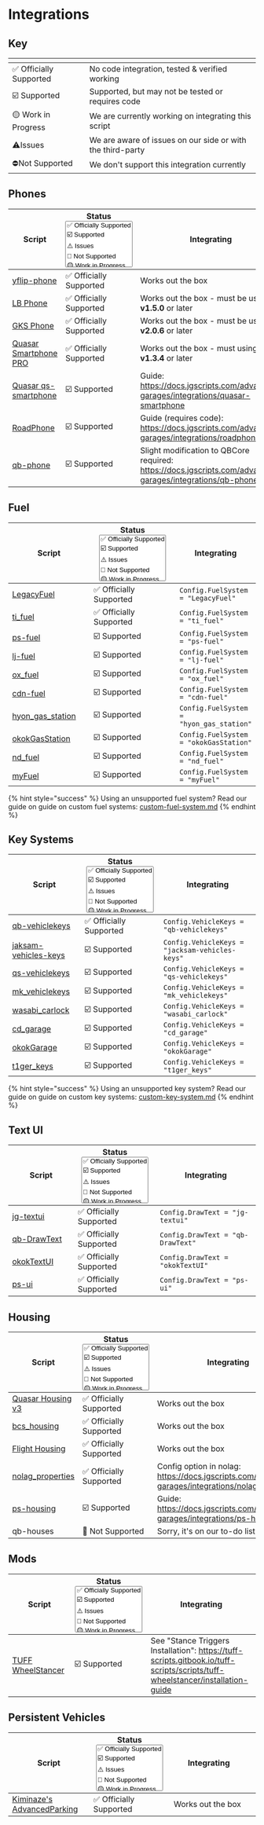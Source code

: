 # Integrations

## Key

<table data-view="cards" data-full-width="false"><thead><tr><th></th><th></th></tr></thead><tbody><tr><td><span data-gb-custom-inline data-tag="emoji" data-code="2705">✅</span> Officially Supported</td><td>No code integration, tested &#x26; verified working</td></tr><tr><td><span data-gb-custom-inline data-tag="emoji" data-code="2611">☑️</span> Supported</td><td>Supported, but may not be tested or requires code</td></tr><tr><td><span data-gb-custom-inline data-tag="emoji" data-code="1f7e1">🟡</span> Work in Progress</td><td>We are currently working on integrating this script</td></tr><tr><td><span data-gb-custom-inline data-tag="emoji" data-code="26a0">⚠️</span>Issues</td><td>We are aware of issues on our side or with the third-party</td></tr><tr><td><span data-gb-custom-inline data-tag="emoji" data-code="26d4">⛔</span>Not Supported</td><td>We don't support this integration currently</td></tr></tbody></table>

## Phones

<table data-full-width="false"><thead><tr><th width="182">Script</th><th width="194">Status<select multiple><option value="9e54012842f14175a7815a1df90a0dfc" label="✅ Officially Supported" color="blue"></option><option value="987605d01bb64e33a814f7f7f2c05c69" label="☑️ Supported" color="blue"></option><option value="31e0a993571849ecaf399c2b43da347a" label="⚠️ Issues" color="blue"></option><option value="c8ee072013c8455199750b152efb3829" label="🚫 Not Supported" color="blue"></option><option value="b4db73a7b1f64d3197878880f3ff206c" label="🟡 Work in Progress" color="blue"></option></select></th><th width="372">Integrating</th></tr></thead><tbody><tr><td><a href="https://scripts.teamsgg.dev/package/5950013">yflip-phone</a></td><td><span data-option="9e54012842f14175a7815a1df90a0dfc">✅ Officially Supported</span></td><td>Works out the box</td></tr><tr><td><a href="https://lbphone.com/">LB Phone</a></td><td><span data-option="9e54012842f14175a7815a1df90a0dfc">✅ Officially Supported</span></td><td>Works out the box - must be using <strong>v1.5.0</strong> or later</td></tr><tr><td><a href="https://gkshop.org/">GKS Phone</a></td><td><span data-option="9e54012842f14175a7815a1df90a0dfc">✅ Officially Supported</span></td><td>Works out the box - must be using <strong>v2.0.6</strong> or later</td></tr><tr><td><a href="https://buy.quasar-store.com/package/6053117#packageName">Quasar Smartphone PRO</a></td><td><span data-option="9e54012842f14175a7815a1df90a0dfc">✅ Officially Supported</span></td><td>Works out the box - must using <strong>v1.3.4</strong> or later</td></tr><tr><td><a href="https://buy.quasar-store.com/package/5677276">Quasar qs-smartphone</a></td><td><span data-option="987605d01bb64e33a814f7f7f2c05c69">☑️ Supported</span></td><td>Guide: <a href="https://docs.jgscripts.com/advanced-garages/integrations/quasar-smartphone">https://docs.jgscripts.com/advanced-garages/integrations/quasar-smartphone</a></td></tr><tr><td><a href="https://fivem.roadshop.org/package/4885785">RoadPhone</a></td><td><span data-option="987605d01bb64e33a814f7f7f2c05c69">☑️ Supported</span></td><td>Guide (requires code): <a href="https://docs.jgscripts.com/advanced-garages/integrations/roadphone">https://docs.jgscripts.com/advanced-garages/integrations/roadphone</a></td></tr><tr><td><a href="https://github.com/qbcore-framework/qb-phone">qb-phone</a></td><td><span data-option="987605d01bb64e33a814f7f7f2c05c69">☑️ Supported</span></td><td>Slight modification to QBCore required: <a href="https://docs.jgscripts.com/advanced-garages/integrations/qb-phone">https://docs.jgscripts.com/advanced-garages/integrations/qb-phone</a></td></tr></tbody></table>

## Fuel

<table data-full-width="false"><thead><tr><th width="180">Script</th><th width="193">Status<select multiple><option value="9e54012842f14175a7815a1df90a0dfc" label="✅ Officially Supported" color="blue"></option><option value="987605d01bb64e33a814f7f7f2c05c69" label="☑️ Supported" color="blue"></option><option value="31e0a993571849ecaf399c2b43da347a" label="⚠️ Issues" color="blue"></option><option value="c8ee072013c8455199750b152efb3829" label="🚫 Not Supported" color="blue"></option><option value="b4db73a7b1f64d3197878880f3ff206c" label="🟡 Work in Progress" color="blue"></option></select></th><th>Integrating</th></tr></thead><tbody><tr><td><a href="https://github.com/InZidiuZ/LegacyFuel">LegacyFuel</a></td><td><span data-option="9e54012842f14175a7815a1df90a0dfc">✅ Officially Supported</span></td><td><code>Config.FuelSystem = "LegacyFuel"</code></td></tr><tr><td><a href="https://tebit.tebex.io/package/5266389">ti_fuel</a></td><td><span data-option="9e54012842f14175a7815a1df90a0dfc">✅ Officially Supported</span></td><td><code>Config.FuelSystem = "ti_fuel"</code></td></tr><tr><td><a href="https://github.com/Project-Sloth/ps-fuel">ps-fuel</a></td><td><span data-option="987605d01bb64e33a814f7f7f2c05c69">☑️ Supported</span></td><td><code>Config.FuelSystem = "ps-fuel"</code></td></tr><tr><td><a href="https://github.com/liberium12/lj-fuel">lj-fuel</a></td><td><span data-option="987605d01bb64e33a814f7f7f2c05c69">☑️ Supported</span></td><td><code>Config.FuelSystem = "lj-fuel"</code></td></tr><tr><td><a href="https://github.com/overextended/ox_fuel">ox_fuel</a></td><td><span data-option="987605d01bb64e33a814f7f7f2c05c69">☑️ Supported</span></td><td><code>Config.FuelSystem = "ox_fuel"</code></td></tr><tr><td><a href="https://github.com/CodineDev/cdn-fuel">cdn-fuel</a></td><td><span data-option="987605d01bb64e33a814f7f7f2c05c69">☑️ Supported</span></td><td><code>Config.FuelSystem = "cdn-fuel"</code></td></tr><tr><td><a href="https://github.com/HyonScript/hyon_gas_station">hyon_gas_station</a></td><td><span data-option="987605d01bb64e33a814f7f7f2c05c69">☑️ Supported</span></td><td><code>Config.FuelSystem = "hyon_gas_station"</code></td></tr><tr><td><a href="https://okok.tebex.io/">okokGasStation</a></td><td><span data-option="987605d01bb64e33a814f7f7f2c05c69">☑️ Supported</span></td><td><code>Config.FuelSystem = "okokGasStation"</code></td></tr><tr><td><a href="https://github.com/ND-Framework/ND_Fuel">nd_fuel</a></td><td><span data-option="987605d01bb64e33a814f7f7f2c05c69">☑️ Supported</span></td><td><code>Config.FuelSystem = "nd_fuel"</code></td></tr><tr><td><a href="https://shop.myscripts.eu/package/5502279">myFuel</a></td><td><span data-option="987605d01bb64e33a814f7f7f2c05c69">☑️ Supported</span></td><td><code>Config.FuelSystem = "myFuel"</code></td></tr></tbody></table>

{% hint style="success" %}
Using an unsupported fuel system? Read our guide on guide on custom fuel systems: [custom-fuel-system.md](custom-fuel-system.md "mention")
{% endhint %}

## Key Systems

<table data-full-width="false"><thead><tr><th width="205">Script</th><th width="191">Status<select multiple><option value="9e54012842f14175a7815a1df90a0dfc" label="✅ Officially Supported" color="blue"></option><option value="987605d01bb64e33a814f7f7f2c05c69" label="☑️ Supported" color="blue"></option><option value="31e0a993571849ecaf399c2b43da347a" label="⚠️ Issues" color="blue"></option><option value="c8ee072013c8455199750b152efb3829" label="🚫 Not Supported" color="blue"></option><option value="b4db73a7b1f64d3197878880f3ff206c" label="🟡 Work in Progress" color="blue"></option></select></th><th width="354">Integrating</th></tr></thead><tbody><tr><td><a href="https://github.com/qbcore-framework/qb-vehiclekeys">qb-vehiclekeys</a></td><td><span data-option="9e54012842f14175a7815a1df90a0dfc">✅ Officially Supported</span></td><td><code>Config.VehicleKeys = "qb-vehiclekeys"</code></td></tr><tr><td><a href="https://www.jaksam-scripts.com/package/5369990">jaksam-vehicles-keys</a></td><td><span data-option="987605d01bb64e33a814f7f7f2c05c69">☑️ Supported</span></td><td><code>Config.VehicleKeys = "jacksam-vehicles-keys"</code></td></tr><tr><td><a href="https://buy.quasar-store.com/package/5269147">qs-vehiclekeys</a></td><td><span data-option="987605d01bb64e33a814f7f7f2c05c69">☑️ Supported</span></td><td><code>Config.VehicleKeys = "qs-vehiclekeys"</code></td></tr><tr><td><a href="https://mankind.tebex.io/package/5423031">mk_vehiclekeys</a></td><td><span data-option="987605d01bb64e33a814f7f7f2c05c69">☑️ Supported</span></td><td><code>Config.VehicleKeys = "mk_vehiclekeys"</code></td></tr><tr><td><a href="https://store.wasabiscripts.com/package/5057933">wasabi_carlock</a></td><td><span data-option="987605d01bb64e33a814f7f7f2c05c69">☑️ Supported</span></td><td><code>Config.VehicleKeys = "wasabi_carlock"</code></td></tr><tr><td><a href="https://codesign.pro/package/4206352">cd_garage</a></td><td><span data-option="987605d01bb64e33a814f7f7f2c05c69">☑️ Supported</span></td><td><code>Config.VehicleKeys = "cd_garage"</code></td></tr><tr><td><a href="https://okok.tebex.io/">okokGarage</a></td><td><span data-option="987605d01bb64e33a814f7f7f2c05c69">☑️ Supported</span></td><td><code>Config.VehicleKeys = "okokGarage"</code></td></tr><tr><td><a href="https://github.com/t1ger-scripts/t1ger-mix-bundle/tree/main/t1ger_keys">t1ger_keys</a></td><td><span data-option="987605d01bb64e33a814f7f7f2c05c69">☑️ Supported</span></td><td><code>Config.VehicleKeys = "t1ger_keys"</code></td></tr></tbody></table>

{% hint style="success" %}
Using an unsupported key system? Read our guide on guide on custom key systems: [custom-key-system.md](custom-key-system.md "mention")&#x20;
{% endhint %}

## Text UI

<table data-full-width="false"><thead><tr><th width="205">Script</th><th width="190">Status<select multiple><option value="9e54012842f14175a7815a1df90a0dfc" label="✅ Officially Supported" color="blue"></option><option value="987605d01bb64e33a814f7f7f2c05c69" label="☑️ Supported" color="blue"></option><option value="31e0a993571849ecaf399c2b43da347a" label="⚠️ Issues" color="blue"></option><option value="c8ee072013c8455199750b152efb3829" label="🚫 Not Supported" color="blue"></option><option value="b4db73a7b1f64d3197878880f3ff206c" label="🟡 Work in Progress" color="blue"></option></select></th><th width="355">Integrating</th></tr></thead><tbody><tr><td><a href="https://github.com/jgscripts/jg-textui">jg-textui</a></td><td><span data-option="9e54012842f14175a7815a1df90a0dfc">✅ Officially Supported</span></td><td><code>Config.DrawText = "jg-textui"</code></td></tr><tr><td><a href="https://docs.qbcore.org/qbcore-documentation/qb-core/drawtext">qb-DrawText</a></td><td><span data-option="9e54012842f14175a7815a1df90a0dfc">✅ Officially Supported</span></td><td><code>Config.DrawText = "qb-DrawText"</code></td></tr><tr><td><a href="https://docs.okokscripts.io/scripts/okoktextui">okokTextUI</a></td><td><span data-option="9e54012842f14175a7815a1df90a0dfc">✅ Officially Supported</span></td><td><code>Config.DrawText = "okokTextUI"</code></td></tr><tr><td><a href="https://github.com/Project-Sloth/ps-ui">ps-ui</a></td><td><span data-option="9e54012842f14175a7815a1df90a0dfc">✅ Officially Supported</span></td><td><code>Config.DrawText = "ps-ui"</code></td></tr></tbody></table>

## Housing

<table data-full-width="false"><thead><tr><th width="205">Script</th><th width="190">Status<select multiple><option value="9e54012842f14175a7815a1df90a0dfc" label="✅ Officially Supported" color="blue"></option><option value="987605d01bb64e33a814f7f7f2c05c69" label="☑️ Supported" color="blue"></option><option value="31e0a993571849ecaf399c2b43da347a" label="⚠️ Issues" color="blue"></option><option value="c8ee072013c8455199750b152efb3829" label="🚫 Not Supported" color="blue"></option><option value="b4db73a7b1f64d3197878880f3ff206c" label="🟡 Work in Progress" color="blue"></option></select></th><th width="355">Integrating</th></tr></thead><tbody><tr><td><a href="https://buy.quasar-store.com/package/5018837">Quasar Housing v3</a></td><td><span data-option="9e54012842f14175a7815a1df90a0dfc">✅ Officially Supported</span></td><td>Works out the box</td></tr><tr><td><a href="https://masbagus.tebex.io/package/5090952">bcs_housing</a></td><td><span data-option="9e54012842f14175a7815a1df90a0dfc">✅ Officially Supported</span></td><td>Works out the box</td></tr><tr><td><a href="https://fivem.flightdev.co/package/5563352">Flight Housing</a></td><td><span data-option="9e54012842f14175a7815a1df90a0dfc">✅ Officially Supported</span></td><td>Works out the box</td></tr><tr><td><a href="https://store.nolag.dev/">nolag_properties</a></td><td><span data-option="9e54012842f14175a7815a1df90a0dfc">✅ Officially Supported</span></td><td>Config option in nolag: <a href="https://docs.jgscripts.com/advanced-garages/integrations/nolag_properties">https://docs.jgscripts.com/advanced-garages/integrations/nolag_properties</a></td></tr><tr><td><a href="https://github.com/Project-Sloth/ps-housing">ps-housing</a></td><td><span data-option="987605d01bb64e33a814f7f7f2c05c69">☑️ Supported</span></td><td>Guide: <a href="https://docs.jgscripts.com/advanced-garages/integrations/ps-housing">https://docs.jgscripts.com/advanced-garages/integrations/ps-housing</a></td></tr><tr><td>qb-houses</td><td><span data-option="c8ee072013c8455199750b152efb3829">🚫 Not Supported</span></td><td>Sorry, it's on our to-do list!</td></tr></tbody></table>

## Mods

<table data-full-width="false"><thead><tr><th width="205">Script</th><th width="190">Status<select multiple><option value="9e54012842f14175a7815a1df90a0dfc" label="✅ Officially Supported" color="blue"></option><option value="987605d01bb64e33a814f7f7f2c05c69" label="☑️ Supported" color="blue"></option><option value="31e0a993571849ecaf399c2b43da347a" label="⚠️ Issues" color="blue"></option><option value="c8ee072013c8455199750b152efb3829" label="🚫 Not Supported" color="blue"></option><option value="b4db73a7b1f64d3197878880f3ff206c" label="🟡 Work in Progress" color="blue"></option></select></th><th width="354">Integrating</th></tr></thead><tbody><tr><td><a href="https://tuff-scripts.tebex.io/">TUFF WheelStancer</a></td><td><span data-option="987605d01bb64e33a814f7f7f2c05c69">☑️ Supported</span></td><td>See "Stance Triggers Installation": <a href="https://tuff-scripts.gitbook.io/tuff-scripts/scripts/tuff-wheelstancer/installation-guide">https://tuff-scripts.gitbook.io/tuff-scripts/scripts/tuff-wheelstancer/installation-guide</a></td></tr></tbody></table>

## Persistent Vehicles

<table data-full-width="false"><thead><tr><th width="205">Script</th><th width="190">Status<select multiple><option value="9e54012842f14175a7815a1df90a0dfc" label="✅ Officially Supported" color="blue"></option><option value="987605d01bb64e33a814f7f7f2c05c69" label="☑️ Supported" color="blue"></option><option value="31e0a993571849ecaf399c2b43da347a" label="⚠️ Issues" color="blue"></option><option value="c8ee072013c8455199750b152efb3829" label="🚫 Not Supported" color="blue"></option><option value="b4db73a7b1f64d3197878880f3ff206c" label="🟡 Work in Progress" color="blue"></option></select></th><th width="354">Integrating</th><th></th></tr></thead><tbody><tr><td><a href="https://kiminazes-script-gems.tebex.io/package/4287488">Kiminaze's AdvancedParking</a></td><td><span data-option="9e54012842f14175a7815a1df90a0dfc">✅ Officially Supported</span></td><td>Works out the box</td><td></td></tr></tbody></table>

